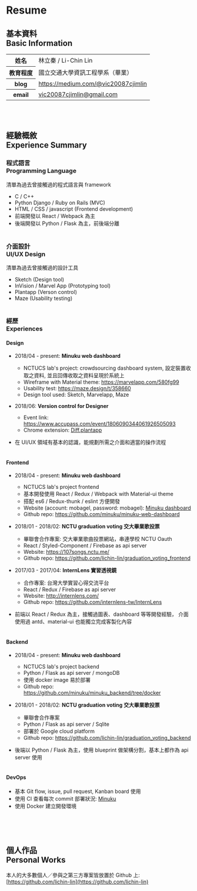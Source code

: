 # Resume 

## 基本資料<br>Basic Information
<table>
	<thead></thead>
	<tfoot></tfoot>
	<tbody>
		<tr>
			<th>姓名</th>
			<td>林立秦 / Li-Chin Lin</td>
		</tr>
		<tr>
			<th>教育程度</th>
			<td>國立交通大學資訊工程學系（畢業）</td>
		</tr>
		<tr>
			<th>blog</th>
			<td><a href='https://medium.com/@vic20087cjimlin' target='_blank'>https://medium.com/@vic20087cjimlin</a></td>
		</tr>
		<tr>
			<th>email</th>
			<td><a href='mailto:vic20087cjimlin@gmail.com' target='_self'>vic20087cjimlin@gmail.com</a></td>
		</tr>
	</tbody>
</table>
<br /><br />

## 經驗概敘<br>Experience Summary
### 程式語言 <br/> Programming Language
清單為過去曾接觸過的程式語言與 framework
* C / C++
* Python Django / Ruby on Rails (MVC)
* HTML / CSS / javascript (Frontend development)
* 前端開發以 React / Webpack 為主
* 後端開發以 Python / Flask 為主，前後端分離
<br /><br />

### 介面設計 <br/> UI/UX Design
清單為過去曾接觸過的設計工具
* Sketch (Design tool)
* InVision / Marvel App (Prototyping tool)
* Plantapp (Verson control)
* Maze (Usability testing)
<br /><br />

### 經歷<br />Experiences

#### Design
* 2018/04 - present: <b>Minuku web dashboard</b>
	* NCTUCS lab's project: crowdsourcing dashboard system, 設定裝置收取之資料, 並且回傳收取之資料呈現於系統上
	* Wireframe with Material theme: https://marvelapp.com/580fg99
	* Usability test: https://maze.design/t/358660
	* Design tool used: Sketch, Marvelapp, Maze

* 2018/06: <b>Version control for Designer</b>
	* Event link: https://www.accupass.com/event/1806090344061926505093
	* Chrome extension: [Diff.plantapp](https://chrome.google.com/webstore/detail/diffplantapp/chkmjhlijopjcnfnljcjjklgdbnfljen?hl=zh-TW)

* 在 UI/UX 領域有基本的認識，能規劃所需之介面和適當的操作流程
<br /><br />

#### Frontend
* 2018/04 - present: <b>Minuku web dashboard</b>
	* NCTUCS lab's project frontend
	* 基本開發使用 React / Redux / Webpack with Material-ui theme
	* 搭配 es6 / Redux-thunk / eslint 方便開發
	* Website (account: mobagel, password: mobagel): [Minuku dashboard](https://ui-data-preview-branch-minuku-web-dashboard-minuku.surge.sh/dashboard/data)
	* Github repo: https://github.com/minuku/minuku-web-dashboard

* 2018/01 - 2018/02: <b>NCTU graduation voting 交大畢業歌投票</b>
	* 畢聯會合作專案: 交大畢業歌曲投票網站，串連學校 NCTU Oauth
	* React / Styled-Component / Firebase as api server
	* Website: https://107songs.nctu.me/
	* Github repo: https://github.com/lichin-lin/graduation_voting_frontend

* 2017/03 - 2017/04: <b>InternLens 實習透視鏡</b>
	* 合作專案: 台灣大學實習心得交流平台
	* React / Redux / Firebase as api server
	* Website: http://internlens.com/
	* Github repo: https://github.com/internlens-tw/InternLens
	
* 前端以 React / Redux 為主，接觸過圖表、dashboard 等等開發經驗， 介面使用過 antd、material-ui 也能獨立完成客製化內容
<br /><br />

#### Backend
* 2018/04 - present: <b>Minuku web dashboard</b>
	* NCTUCS lab's project backend
	* Python / Flask as api server / mongoDB
	* 使用 docker image 易於部署
	* Github repo: https://github.com/minuku/minuku_backend/tree/docker

* 2018/01 - 2018/02: <b>NCTU graduation voting 交大畢業歌投票</b>
	* 畢聯會合作專案
	* Python / Flask as api server / Sqlite
	* 部署於 Google cloud platform
	* Github repo: https://github.com/lichin-lin/graduation_voting_backend
	
* 後端以 Python / Flask 為主，使用 blueprint 做架構分割，基本上都作為 api server 使用
<br /><br />

#### DevOps
* 基本 Git flow, issue, pull request, Kanban board 使用
* 使用 CI 查看每次 commit 部署狀況: [Minuku](https://travis-ci.org/minuku/minuku-web-dashboard/branches)
* 使用 Docker 建立開發環境

<br /><br /><br />

## 個人作品 <br/> Personal Works
本人的大多數個人／參與之第三方專案皆放置於 Github 上:  
[https://github.com/lichin-lin](https://github.com/lichin-lin)
